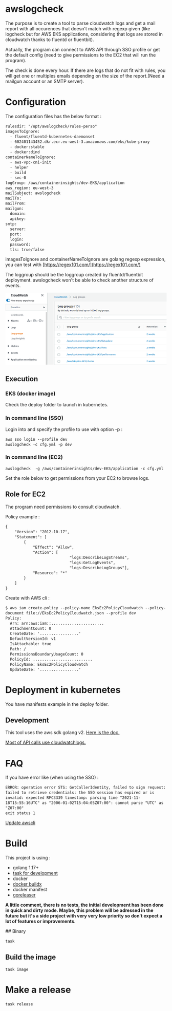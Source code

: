 # awslogcheck

The purpose is to create a tool to parse cloudwatch logs and get a mail report with all occurences that doesn't match with regexp given (like logcheck but for AWS EKS applications, considering that logs are stored in cloudwatch thanks to fluentd or fluentbit).

Actually, the program can connect to AWS API through SSO profile or get the default config (need to give permissions to the EC2 that will run the program).

The check is done every hour. If there are logs that do not fit with rules, you will get one or multiples emails depending on the size of the report.(Need a mailgun account or an SMTP server).

# Configuration

The configuration files has the below format :

```
rulesdir: "/opt/awslogcheck/rules-perso"
imagesToIgnore:
  - fluent/fluentd-kubernetes-daemonset
  - 602401143452.dkr.ecr.eu-west-3.amazonaws.com/eks/kube-proxy
  - docker:stable
  - docker:dind
containerNameToIgnore:
  - aws-vpc-cni-init
  - helper
  - build
  - svc-0
logGroup: /aws/containerinsights/dev-EKS/application
aws_region: eu-west-3
mailSubject: awslogcheck
mailTo: 
mailFrom:
mailgun:
  domain: 
  apikey:
smtp:
  server:
  port: 
  login:
  password:
  tls: true/false
```

imagesToIgnore and containerNameToIgnore are golang regexp expression, you can test with [https://regex101.com/](https://regex101.com/)

The loggroup should be the loggroup created by fluentd/fluentbit deployment. awslogcheck won't be able to check another structure of events.

![loggroup](img/log-groups.png)


## Execution 

### EKS (docker image)

Check the deploy folder to launch in kubernetes. 

### In command line (SSO)

Login into and specify the profile to use with option -p :

```
aws sso login --profile dev
awslogcheck -c cfg.yml -p dev
```

### In command line (EC2)

```
awslogcheck  -g /aws/containerinsights/dev-EKS/application -c cfg.yml
```

Set the role below to get permissions from your EC2 to browse logs.

## Role for EC2

The program need permissions to consult cloudwatch. 

Policy example :

```
{
    "Version": "2012-10-17",
    "Statement": [
        {
            "Effect": "Allow",
            "Action": [ 
                            "logs:DescribeLogStreams",
                            "logs:GetLogEvents",
                            "logs:DescribeLogGroups"],
            "Resource": "*"
        }
    ]
}
```

Create with AWS cli :

```
$ aws iam create-policy --policy-name EksEc2PolicyCloudwatch --policy-document file://EksEc2PolicyCloudwatch.json --profile dev
Policy:
  Arn: arn:aws:iam::.......................
  AttachmentCount: 0
  CreateDate: '.................'
  DefaultVersionId: v1
  IsAttachable: true
  Path: /
  PermissionsBoundaryUsageCount: 0
  PolicyId: ..........................
  PolicyName: EksEc2PolicyCloudwatch
  UpdateDate: '.................'
```

# Deployment in kubernetes

You have manifests example in the deploy folder.

## Development

This tool uses the aws sdk golang v2. [Here is the doc.](https://pkg.go.dev/github.com/aws/aws-sdk-go-v2)

[Most of API calls use cloudwatchlogs.](https://pkg.go.dev/github.com/aws/aws-sdk-go-v2/service/cloudwatchlogs)

# FAQ

If you have error like (when using the SSO) :

```
ERROR: operation error STS: GetCallerIdentity, failed to sign request: failed to retrieve credentials: the SSO session has expired or is invalid: expected RFC3339 timestamp: parsing time "2021-11-18T15:55:16UTC" as "2006-01-02T15:04:05Z07:00": cannot parse "UTC" as "Z07:00"
exit status 1
```

[Update awscli](https://docs.aws.amazon.com/cli/latest/userguide/getting-started-install.html)


# Build

This project is using :

* golang 1.17+
* [task for development](https://taskfile.dev/#/)
* docker
* [docker buildx](https://github.com/docker/buildx)
* docker manifest
* [goreleaser](https://goreleaser.com/)

**A little comment, there is no tests, the initial development has been done in quick and dirty mode. Maybe, this problem will be adressed in the future but it's a side project with very very low priority so don't expect a lot of features or improvements.**

## Binary 

```
task
```

## Build the image

```
task image
```

# Make a release

```
task release
```
